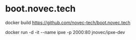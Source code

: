 # boot.novec.tech

docker build https://github.com/novec-tech/boot.novec.tech



docker run -d -it --name ipxe -p 2000:80 jnovec/ipxe-dev
